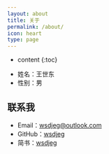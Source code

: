 ```yaml
---
layout: about
title: 关于
permalink: /about/
icon: heart
type: page
---
```


- content
  {:toc}

* 姓名：王世东
* 性别：男

## 联系我

- Email：[wsdjeg@outlook.com](mailto:wsdjeg@outlook.com)
- GitHub：[wsdjeg](https://github.com/wsdjeg)
- 简书：[wsdjeg](https://www.jianshu.com/u/46366586ab89)
